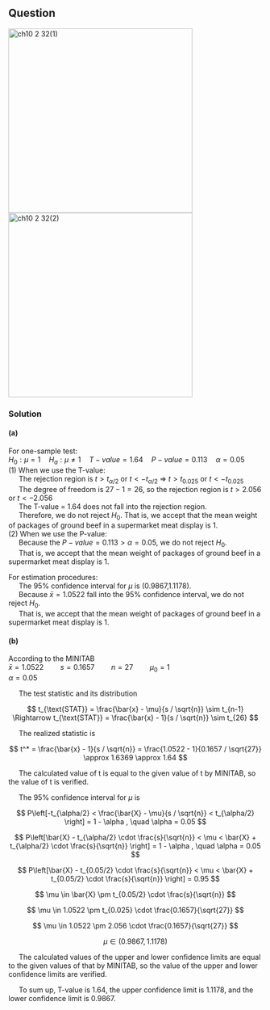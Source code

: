 ## Question

<img width="365" alt="ch10 2 32(1)" src="https://github.com/user-attachments/assets/a8449983-760f-41ea-8a56-84080ddc8c88" />
<br>
<img width="365" alt="ch10 2 32(2)" src="https://github.com/user-attachments/assets/323e5ae0-ac77-4d82-8d27-b74f9026b103" />

### Solution

#### (a)

For one-sample test:  
$H_0:\mu=1 \quad H_a:\mu \neq 1 \quad T-value = 1.64 \quad P-value = 0.113 \quad \alpha = 0.05$  
(1) When we use the T-value:  
$\quad$ The rejection region is $t>t_{\alpha/2}$ or $t<-t_{\alpha/2}$ $\Rightarrow$ $t>t_{0.025}$ or $t<-t_{0.025}$  
$\quad$ The degree of freedom is $27-1=26$, so the rejection region is $t>2.056$ or $t<-2.056$  
$\quad$ The T-value = 1.64 does not fall into the rejection region.  
$\quad$ Therefore, we do not reject $H_0$. That is, we accept that the mean weight of packages of ground beef in a supermarket meat display is 1.  
(2) When we use the P-value:  
$\quad$ Because the $P-value = 0.113 > \alpha = 0.05$, we do not reject $H_0$.  
$\quad$ That is, we accept that the mean weight of packages of ground beef in a supermarket meat display is 1.  
    
For estimation procedures:  
$\quad$ The 95% confidence interval for $\mu$ is (0.9867,1.1178).  
$\quad$ Because $\bar{x} = 1.0522$ fall into the 95% confidence interval, we do not reject $H_0$.  
$\quad$ That is, we accept that the mean weight of packages of ground beef in a supermarket meat display is 1.  




#### (b)  

According to the MINITAB  
$\bar{x} = 1.0522 \quad  \quad s = 0.1657 \quad  \quad n = 27 \quad \quad \mu_0=1$  
$\alpha = 0.05$  

$\quad$ The test statistic and its distribution  

$$
t_{\text{STAT}} = \frac{\bar{x} - \mu}{s / \sqrt{n}} \sim t_{n-1} \Rightarrow t_{\text{STAT}} = \frac{\bar{x} - 1}{s / \sqrt{n}} \sim t_{26}
$$

$\quad$ The realized statistic is

$$
t^* = \frac{\bar{x} - 1}{s / \sqrt{n}} = \frac{1.0522 - 1}{0.1657 / \sqrt{27}} \approx 1.6369 \approx 1.64
$$

$\quad$ The calculated value of t is equal to the given value of t by MINITAB, so the value of t is verified.

$\quad$ The 95% confidence interval for $\mu$ is 

$$
P\left[-t_{\alpha/2} < \frac{\bar{X} - \mu}{s / \sqrt{n}} < t_{\alpha/2} \right] = 1 - \alpha , \quad \alpha = 0.05
$$

$$
P\left[\bar{X} - t_{\alpha/2} \cdot \frac{s}{\sqrt{n}} < \mu < \bar{X} + t_{\alpha/2} \cdot \frac{s}{\sqrt{n}} \right] = 1 - \alpha , \quad \alpha = 0.05
$$

$$
P\left[\bar{X} - t_{0.05/2} \cdot \frac{s}{\sqrt{n}} < \mu < \bar{X} + t_{0.05/2} \cdot \frac{s}{\sqrt{n}} \right] = 0.95  
$$

$$
\mu \in \bar{X} \pm t_{0.05/2} \cdot \frac{s}{\sqrt{n}}  
$$

$$
\mu \in 1.0522 \pm t_{0.025} \cdot \frac{0.1657}{\sqrt{27}}
$$

$$
\mu \in 1.0522 \pm 2.056 \cdot \frac{0.1657}{\sqrt{27}}
$$

$$
\mu \in (0.9867,1.1178)
$$

$\quad$ The calculated values of the upper and lower confidence limits are equal to the given values of that by MINITAB, so the value of the upper and lower confidence limits are verified.


$\quad$ To sum up, T-value is 1.64, the upper confidence limit is 1.1178, and the lower confidence limit is 0.9867.
